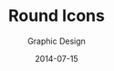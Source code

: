 ---
title: Round Icons
subtitle: Graphic Design
layout: default
modal-id: 6
date: 2014-07-15
img: portfolio.jpg
thumbnail: portfolio-4.jpg
alt: image-alt
project-date: April 2014
client: Start Bootstrap
category: Web Development
description: Lorem ipsum dolor sit amet, usu cu alterum nominavi lobortis. At duo novum diceret. Tantas apeirian vix et, usu sanctus postulant inciderint ut, populo diceret necessitatibus in vim. Cu eum dicam feugiat noluisse.

---